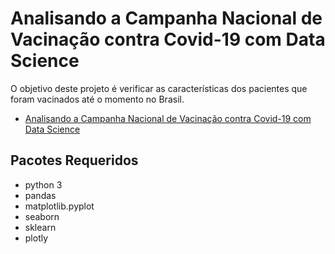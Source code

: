 # Analisando a Campanha Nacional de Vacinação contra Covid-19 com Data Science
O objetivo deste projeto é verificar as características dos pacientes que foram vacinados até o momento no Brasil.

- [Analisando a Campanha Nacional de Vacinação contra Covid-19 com Data Science](https://rafael-gardel.medium.com/analisando-a-campanha-nacional-de-vacina%C3%A7%C3%A3o-contra-covid-19-com-data-science-621d6dc06f7c)

## Pacotes Requeridos
- python 3
- pandas
- matplotlib.pyplot
- seaborn
- sklearn
- plotly

